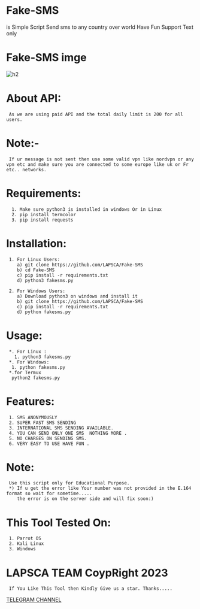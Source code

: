 # Fake-SMS
is Simple Script Send sms to any country over world  Have Fun Support Text only 
# Fake-SMS imge
![h2](https://user-images.githubusercontent.com/82051128/201476876-b4339820-0307-4cfb-8550-1fbfcc6c53dd.png)



# About API:
     As we are using paid API and the total daily limit is 200 for all users.

     
# Note:-
     If ur message is not sent then use some valid vpn like nordvpn or any vpn etc and make sure you are connected to some europe like uk or Fr etc.. networks.
 
# Requirements:
      1. Make sure python3 is installed in windows Or in Linux
      2. pip install termcolor
      3. pip install requests

# Installation:
     1. For Linux Users:
        a) git clone https://github.com/LAPSCA/Fake-SMS
        b) cd Fake-SMS
        c) pip install -r requirements.txt
        d) python3 fakesms.py
        
     2. For Windows Users:
        a) Download python3 on windows and install it
        b) git clone https://github.com/LAPSCA/Fake-SMS
        c) pip install -r requirements.txt
        d) python fakesms.py
     
        
# Usage:
     *. For Linux :
       1. python3 fakesms.py
     *. For Windows:
      1. python fakesms.py
     *.for Termux 
      python2 fakesms.py
   

# Features:
     1. SMS ANONYMOUSLY
     2. SUPER FAST SMS SENDING
     3. INTERNATIONAL SMS SENDING AVAILABLE.
     4. YOU CAN SEND ONLY ONE SMS  NOTHING MORE .
     5. NO CHARGES ON SENDING SMS.
     6. VERY EASY TO USE HAVE FUN .
     
# Note:
     Use this script only for Educational Purpose.
     *) If u get the error like Your number was not provided in the E.164 format so wait for sometime.....
        the error is on the server side and will fix soon:)
     
 # This Tool Tested On:
     1. Parrot OS
     2. Kali Linux
     3. Windows
     
     
# LAPSCA TEAM CoypRight 2023 
     If You Like This Tool then Kindly Give us a star. Thanks..... 
[TELEGRAM CHANNEL](https://t.me/estkan3a)
     
